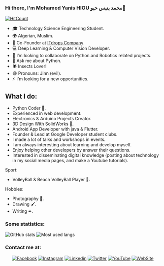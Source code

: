 ### Hi there, I'm Mohamed Yanis HIOU محمد ينيس حيو👋
[![HitCount](http://hits.dwyl.com/mohamedyanis/mohamedyanis.svg)](http://hits.dwyl.com/mohamedyanis/mohamedyanis)

- 🎓 Technology Science Engineering Student.
- 🌍 Algerian, Muslim.
- 🌱 Co-Founder at <a href="http://itdrops.ga"> ITdrops Company <a/>
- 💻 Deep Learning & Computer Vision Developer.
- 👯 I’m looking to collaborate on Python and Robotics related projects.
- 💬 Ask me about Python.
- 🕷 Insects Lover!
- 😄 Pronouns: Jinn (evil).
- ⚡ I'm looking for a new opportunities.

## What I do:
- Python Coder 🐍.
- Experienced in web development.
- Electronics & Arduino Projects Creator.
- 3D Design With SolidWorks 🔗.
- Android App Developer with java & Flutter.
- Founder & Lead at Google Developer student clubs.
- I made a lot of talks and workshops in events.
- I am always interesting about learning and develop myself.
- Enjoy helping other developers by answer their questions.
- Interested in disseminating digital knowledge (posting about technology in my social media pages, and make a Youtube tutorials).

Sport:
- VolleyBall & Beach VolleyBall Player 🏐.

Hobbies:
- Photography 📸.
- Drawing 🖌.
- Writing ✒.

### Some statistics:

![GitHub stats](https://github-readme-stats.vercel.app/api?username=mohamedyanis&show_icons=true)
![Most used langs](https://github-readme-stats.vercel.app/api/top-langs/?username=mohamedyanis&layout=compact)

### Contact me at:

<p align="center">
  <a href="https://facebook.com/MedYanis.HIOU/"><img src="https://img.shields.io/badge/Facebook--_.svg?style=social&logo=facebook" alt="Facebook"></a>
  <a href="https://instagram.com/medyanis_hiou/"><img src="https://img.shields.io/badge/Instagram--_.svg?style=social&logo=instagram" alt="Instagram"></a>
  <a href="https://linkedin.com/in/mohamedyanis-hiou"><img src="https://img.shields.io/badge/Linkedin--_.svg?style=social&logo=linkedin" alt="Linkedin"></a>
  <a href="https://twitter.com/MedYanis_HIOU"><img src="https://img.shields.io/badge/Twitter--_.svg?style=social&logo=twitter" alt="Twitter"></a>
  <a href="https://youtube.com/channel/UC34Ero4b404zqO4wbZoRaHg"><img src="https://img.shields.io/badge/YouTube--_.svg?style=social&logo=youtube" alt="YouTube"></a>
  <a href="http://medyanis-hiou.me"><img src="https://img.shields.io/badge/Wordpress--_.svg?style=social&logo=website" alt="WebSite"></a>
</p>

